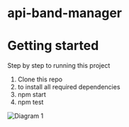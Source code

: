 # api-band-manager

# Getting started
Step by step to running this project
1. Clone this repo
2. to install all required dependencies
3. npm start
4. npm test

![Diagram 1](https://github.com/dwikiramadhan/api-band-manager/assets/10826698/215bd2eb-1870-4c99-8937-5538391de500)

